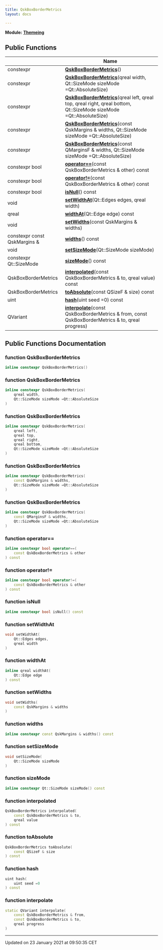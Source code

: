 ```yaml
---
title: QskBoxBorderMetrics
layout: docs

---
```



**Module:** **[Themeing](/docs/modules/group___themeing/)**



## Public Functions

|                | Name           |
| -------------- | -------------- |
| constexpr | **[QskBoxBorderMetrics](/docs/classes/class_qsk_box_border_metrics/#function-qskboxbordermetrics)**() |
| constexpr | **[QskBoxBorderMetrics](/docs/classes/class_qsk_box_border_metrics/#function-qskboxbordermetrics)**(qreal width, Qt::SizeMode sizeMode =Qt::AbsoluteSize) |
| constexpr | **[QskBoxBorderMetrics](/docs/classes/class_qsk_box_border_metrics/#function-qskboxbordermetrics)**(qreal left, qreal top, qreal right, qreal bottom, Qt::SizeMode sizeMode =Qt::AbsoluteSize) |
| constexpr | **[QskBoxBorderMetrics](/docs/classes/class_qsk_box_border_metrics/#function-qskboxbordermetrics)**(const QskMargins & widths, Qt::SizeMode sizeMode =Qt::AbsoluteSize) |
| constexpr | **[QskBoxBorderMetrics](/docs/classes/class_qsk_box_border_metrics/#function-qskboxbordermetrics)**(const QMarginsF & widths, Qt::SizeMode sizeMode =Qt::AbsoluteSize) |
| constexpr bool | **[operator==](/docs/classes/class_qsk_box_border_metrics/#function-operator==)**(const QskBoxBorderMetrics & other) const |
| constexpr bool | **[operator!=](/docs/classes/class_qsk_box_border_metrics/#function-operator!=)**(const QskBoxBorderMetrics & other) const |
| constexpr bool | **[isNull](/docs/classes/class_qsk_box_border_metrics/#function-isnull)**() const |
| void | **[setWidthAt](/docs/classes/class_qsk_box_border_metrics/#function-setwidthat)**(Qt::Edges edges, qreal width) |
| qreal | **[widthAt](/docs/classes/class_qsk_box_border_metrics/#function-widthat)**(Qt::Edge edge) const |
| void | **[setWidths](/docs/classes/class_qsk_box_border_metrics/#function-setwidths)**(const QskMargins & widths) |
| constexpr const QskMargins & | **[widths](/docs/classes/class_qsk_box_border_metrics/#function-widths)**() const |
| void | **[setSizeMode](/docs/classes/class_qsk_box_border_metrics/#function-setsizemode)**(Qt::SizeMode sizeMode) |
| constexpr Qt::SizeMode | **[sizeMode](/docs/classes/class_qsk_box_border_metrics/#function-sizemode)**() const |
| QskBoxBorderMetrics | **[interpolated](/docs/classes/class_qsk_box_border_metrics/#function-interpolated)**(const QskBoxBorderMetrics & to, qreal value) const |
| QskBoxBorderMetrics | **[toAbsolute](/docs/classes/class_qsk_box_border_metrics/#function-toabsolute)**(const QSizeF & size) const |
| uint | **[hash](/docs/classes/class_qsk_box_border_metrics/#function-hash)**(uint seed =0) const |
| QVariant | **[interpolate](/docs/classes/class_qsk_box_border_metrics/#function-interpolate)**(const QskBoxBorderMetrics & from, const QskBoxBorderMetrics & to, qreal progress) |

## Public Functions Documentation

### function QskBoxBorderMetrics

```cpp
inline constexpr QskBoxBorderMetrics()
```


### function QskBoxBorderMetrics

```cpp
inline constexpr QskBoxBorderMetrics(
    qreal width,
    Qt::SizeMode sizeMode =Qt::AbsoluteSize
)
```


### function QskBoxBorderMetrics

```cpp
inline constexpr QskBoxBorderMetrics(
    qreal left,
    qreal top,
    qreal right,
    qreal bottom,
    Qt::SizeMode sizeMode =Qt::AbsoluteSize
)
```


### function QskBoxBorderMetrics

```cpp
inline constexpr QskBoxBorderMetrics(
    const QskMargins & widths,
    Qt::SizeMode sizeMode =Qt::AbsoluteSize
)
```


### function QskBoxBorderMetrics

```cpp
inline constexpr QskBoxBorderMetrics(
    const QMarginsF & widths,
    Qt::SizeMode sizeMode =Qt::AbsoluteSize
)
```


### function operator==

```cpp
inline constexpr bool operator==(
    const QskBoxBorderMetrics & other
) const
```


### function operator!=

```cpp
inline constexpr bool operator!=(
    const QskBoxBorderMetrics & other
) const
```


### function isNull

```cpp
inline constexpr bool isNull() const
```


### function setWidthAt

```cpp
void setWidthAt(
    Qt::Edges edges,
    qreal width
)
```


### function widthAt

```cpp
inline qreal widthAt(
    Qt::Edge edge
) const
```


### function setWidths

```cpp
void setWidths(
    const QskMargins & widths
)
```


### function widths

```cpp
inline constexpr const QskMargins & widths() const
```


### function setSizeMode

```cpp
void setSizeMode(
    Qt::SizeMode sizeMode
)
```


### function sizeMode

```cpp
inline constexpr Qt::SizeMode sizeMode() const
```


### function interpolated

```cpp
QskBoxBorderMetrics interpolated(
    const QskBoxBorderMetrics & to,
    qreal value
) const
```


### function toAbsolute

```cpp
QskBoxBorderMetrics toAbsolute(
    const QSizeF & size
) const
```


### function hash

```cpp
uint hash(
    uint seed =0
) const
```


### function interpolate

```cpp
static QVariant interpolate(
    const QskBoxBorderMetrics & from,
    const QskBoxBorderMetrics & to,
    qreal progress
)
```


-------------------------------

Updated on 23 January 2021 at 09:50:35 CET